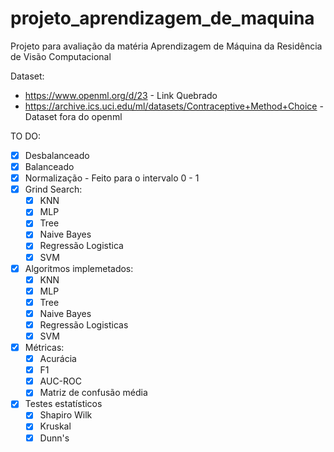 # projeto_aprendizagem_de_maquina
Projeto para avaliação da matéria Aprendizagem de Máquina da Residência de Visão Computacional


Dataset: 
  - https://www.openml.org/d/23 - Link Quebrado
  - https://archive.ics.uci.edu/ml/datasets/Contraceptive+Method+Choice - Dataset fora do openml


TO DO:
  - [x] Desbalanceado
  - [x] Balanceado
  - [x] Normalização - Feito para o intervalo 0 - 1
  - [x] Grind Search:
    - [x] KNN
    - [x] MLP
    - [x] Tree
    - [x] Naive Bayes
    - [x] Regressão Logistica
    - [x] SVM
  - [x] Algoritmos implemetados:
    - [x] KNN
    - [x] MLP
    - [x] Tree
    - [x] Naive Bayes
    - [x] Regressão Logisticas
    - [x] SVM
   - [x] Métricas:
      - [x] Acurácia
      - [x] F1
      - [x] AUC-ROC 
      - [x] Matriz de confusão média
  - [x] Testes estatísticos
    - [x] Shapiro Wilk
    - [x] Kruskal
    - [x] Dunn's 
